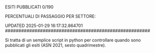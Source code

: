 ESITI PUBBLICATI 0/190 

PERCENTUALI DI PASSAGGIO PER SETTORE:

UPDATED 2025-01-29 16:17:32.864701
###################################################### 

Si tratta di un semplice script in python per controllare quando sono pubblicati gli esiti (ASN 2021, sesto quadrimestre).

